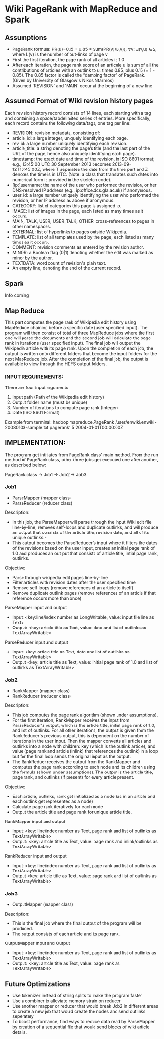 # Wiki PageRank with MapReduce and Spark

## Assumptions

- PageRank formula: PR(u)=0.15 + 0.85 * Sum(PR(v)/L(v)), ∀v: ∃(v,u) ∈S, where L(v) is the number of out-links of page v
- First the first iteration, the page rank of all articles is 1.0
- After each iteration, the page rank score of an articule u  is sum of all the contributions of articles with an outlink to u, times 0.85, plus 0.15 (= 1 - 0.85). The 0.85 factor is called the “damping factor” of PageRank. (Given by University of Glasgow's Nikos Ntarmos)
- Assumed 'REVISION' and 'MAIN' occur at the beginning of a new line

## Assumed Format of Wiki revision history pages

Each revision history record consists of 14 lines, each starting with a tag and containing a space/tabdelimited series of entries. More specifically, each record contains the following data/tags, one tag
per line:
- REVISION: revision metadata, consisting of:
- article_id: a large integer, uniquely identifying each page.
- rev_id: a large number uniquely identifying each revision.
- article_title: a string denoting the page’s title (and the last part of the URL of the
page, hence also uniquely identifying each page).
- timestamp: the exact date and time of the revision, in ISO 8601 format; e.g., 13:45:00
UTC 30 September 2013 becomes 2013-09-12T13:45:00Z, where T separates the
date from the time part and Z denotes the time is in UTC. (Note: a class that translates
such dates into numerical form is provided in the skeleton code).
- [ip:]username: the name of the user who performed the revision, or her DNS-resolved
IP address (e.g., ip:office.dcs.gla.ac.uk) if anonymous.
- user_id: a large number uniquely identifying the user who performed the revision, or
her IP address as above if anonymous.
- CATEGORY: list of categories this page is assigned to.
- IMAGE: list of images in the page, each listed as many times as it occurs.
- MAIN, TALK, USER, USER_TALK, OTHER: cross-references to pages in other namespaces.
- EXTERNAL: list of hyperlinks to pages outside Wikipedia.
- TEMPLATE: list of all templates used by the page, each listed as many times as it occurs.
- COMMENT: revision comments as entered by the revision author.
- MINOR: a Boolean flag (0|1) denoting whether the edit was marked as minor by the author.
- TEXTDATA: word count of revision's plain text.
- An empty line, denoting the end of the current record. 



## Spark
Info coming

## Map Reduce
This part computes the page rank of Wikipedia edit history using MapReduce chaining before a specific date (user specified input).
The program will then consist of total of three MapReduce jobs where the first one will parse the documents and the second job will calculate the page rank in iterations (user specified input). The final job will output the Wikipedia article with its page rank. Upon the completion of each job, the output is written onto different folders that become the input folders for the next MapReduce job. After the completion of the final job, the output is available to view through the HDFS output folders.

### INPUT REQUIREMENTS:
There are four input arguments 
1. Input path (Path of the Wikipedia edit history)
2. Output folder name (must be unique)
3. Number of iterations to compute page rank (Integer)
4. Date (ISO 8601 Format)

Example from terminal: hadoop mapreduce.PageRank /user/enwiki/enwiki-20080103-sample.txt pagerank1 5 2004-01-01T00:00:00Z

## IMPLEMENTATION:

The program get intitiates from PageRank class' main method. From the run method of PageRank class, other three jobs get executed one after another, as described below:

PageRank.class -> Job1 -> Job2 -> Job3

### Job1 
- ParseMapper (mapper class)
- ParseReducer (reducer class)

Description:
- In this job, the ParseMapper will parse through the input Wiki edit file line-by-line, removes self-loops and duplicate outlinks, and will produce an output that consists of the article title, revision date, and all of its unique outlinks.- 
- This output becomes the ParseReducer's input where it filters the dates of the revisions based on the user input, creates an initial page rank of 1.0 and produces an out put that consists of article title, intial page rank, outlinks.

Objective:
- Parse through wikipedia edit pages line-by-line
- Filter articles with revision dates after the user specified time
- Remove self loops (remove references of an article to itself)
- Remove duplicate outlink pages (remove references of an article if that reference occurs more than once)

ParseMapper input and output
- Input: <key:line/index number as LongWritable, value: input file line as Text>
- Output: <key: article title as Text, value: date and list of outlinks as TextArrayWritable>

ParseReducer input and output
- Input: <key: article title as Text, date and list of outlinks as TextArrayWritable>
- Output <key: article title as Text, value: initial page rank of 1.0 and list of outlinks as TextArrayWritable>

### Job2
- RankMapper (mapper class)
- RankReducer (reducer class)

Description:
- This job computes the page rank algorithm (shown under assumptions). 
- For the first iteration, RankMapper receives the input from ParseReducer's output, which is the article title, initial page rank of 1.0, and list of outlinks. For all other iterations, the output is given from the RankReducer's previous output, this is dependent on the number of iterations in the user input. Then the mapper converts all articles and outlinks into a node with children: key (which is the outlink article), and value (page rank and article (inlink) that references the outlink) in a loop but for the final loop sends the original input as the output. 
- The RankReduer receives the output from the RankMapper and computes the page rank according to each node and its children using the formula (shown under assumptions). The output is the article title, page rank, and outlinks (if present) for every article present.

Objective:
- Each article, outlinks, rank get initialized as a node (as in an article and each outlink get represented as a node)
- Calculate page rank iteratively for each node
- Output the article title and page rank for unique article title.

RankMapper input and output
- Input: <key: line/index number as Text, page rank and list of outlinks as TextArrayWritable>
- Output: <key: article title as Text, value: page rank and inlink/outlinks as TextArrayWritable>

RankReducer input and output
- Input: <key: line/index number as Text, page rank and list of outlinks as TextArrayWritable>
- Output <key: article title as Text, value: page rank and list of outlinks as TextArrayWritable>

### Job3
- OutputMapper (mapper class)

Description:
- This is the final job where the final output of the program will be produced. 
- The output consists of each article and its page rank.

OutputMapper Input and Output
- Input: <key: line/index number as Text, page rank and list of outlinks as TextArrayWritable>
- Output: <key: article title as Text, value: page rank as TextArrayWritable>


## Future Optimizations
- Use tokenizer instead of string splits to make the program faster
- Use a combiner to alleviate memory strain on reducer
- Use another mapper or reducer that would break Job2 in different areas to create a new job that would create the nodes and send outlinks seperately
- To boost performance, find ways to reduce data read by ParseMapper by creation of a sequential file that would send blocks of wiki article details.

